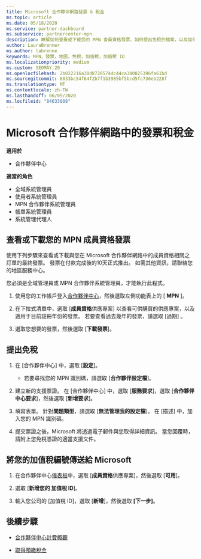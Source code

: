 ```yaml
---
title: Microsoft 合作夥伴網路發票 & 稅金
ms.topic: article
ms.date: 05/18/2020
ms.service: partner-dashboard
ms.subservice: partnercenter-mpn
description: 瞭解如何查看或下載您的 MPN 會員資格發票、如何提出免稅的檔案，以及如何將您的加值稅識別碼傳送給 Microsoft。
author: LauraBrenner
ms.author: labrenne
keywords: MPN，發票，地圖，免稅，加值稅，加值稅 ID
ms.localizationpriority: medium
ms.custom: SEOMAY.20
ms.openlocfilehash: 2b022216a30d87205744c44ca340825396fa61bd
ms.sourcegitcommit: 8833bc54f64f2b7f1b3985bf5bcd5fc736eb228f
ms.translationtype: MT
ms.contentlocale: zh-TW
ms.lasthandoff: 06/09/2020
ms.locfileid: "84633808"
---
```

# <a name="invoices-and-taxes-in-the-microsoft-partner-network"></a>Microsoft 合作夥伴網路中的發票和稅金

**適用於**

- 合作夥伴中心

**適當的角色**

- 全域系統管理員
- 使用者系統管理員
- MPN 合作夥伴系統管理員
- 帳單系統管理員
- 系統管理代理人

## <a name="view-or-download-your-mpn-membership-invoice"></a>查看或下載您的 MPN 成員資格發票

使用下列步驟來查看或下載與您在 Microsoft 合作夥伴網路中的成員資格相關之訂單的最終發票。 發票在付款完成後的10天正式推出。 如需其他資訊，請聯絡您的地區服務中心。  

您必須是全域管理員或 MPN 合作夥伴系統管理員，才能執行此程式。 

1.  使用您的工作帳戶登入[合作夥伴中心](https://partner.microsoft.com/dashboard/home)，然後選取左側功能表上的 [ **MPN** ]。

4.  在下拉式清單中，選取 [**成員資格**供應專案] 以查看可供購買的供應專案，以及適用于目前註冊年份的發票。 若要查看過去幾年的發票，請選取 [過期]  。

6.  選取您想要的發票，然後選取 [**下載發票**]。 

## <a name="file-a-tax-exemption"></a>提出免稅

1.  在 [合作夥伴中心] 中，選取 [**設定**]。
    - 若要尋找您的 MPN 識別碼，請選取 [**合作夥伴設定檔**]。

2.  建立新的支援票證。 在 [合作夥伴中心] 中，選取 [**服務要求**]，選取 [**合作夥伴中心要求**]，然後選取 [**新增要求**]。

3.  填寫表單。 針對**問題類型**，請選取 [**無法管理我的設定檔**]。 在 [描述] 中，加入您的 MPN 識別碼。

4.  提交票證之後，Microsoft 將透過電子郵件與您取得詳細資訊。 當您回覆時，請附上您免稅憑證的適當支援文件。

## <a name="send-microsoft-your-vat-id-number"></a>將您的加值稅編號傳送給 Microsoft

1.  在合作夥伴中心[儀表板](https://partner.microsoft.com/dashboard/home)中，選取 [**成員資格**供應專案]，然後選取 [**可用**]。 

2.  選取 [**新增您的 加值稅 ID**]。 

3.  輸入您公司的 [加值稅 ID]，選取 [**新增**]，然後選取 **[下一步]**。 

## <a name="next-steps"></a>後續步驟

- [合作夥伴中心計費概觀](billing-basics.md)

- [取得預繳稅金](withholding-tax-credit-form.md)